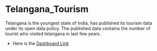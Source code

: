 # Telangana_Tourism
Telangana is the youngest state of India, has published its tourism data under its open data policy. The published data contains the number of tourist who visited telangana in last few years.




* Here is the [Dashboard Link](https://www.novypro.com/project/telanganatouristanalytics-power-bi)
